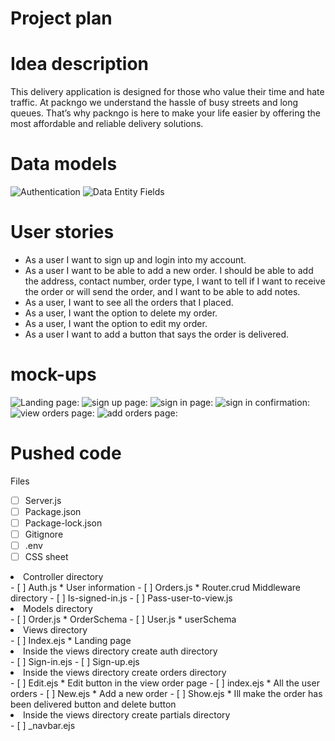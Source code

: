 # Project plan

# Idea description

This delivery application is designed for those who value their time and hate traffic. At packngo we understand the hassle of busy streets and long queues. That’s why packngo is here to make your life easier by offering the most affordable and reliable delivery solutions.


# Data models

<img src="/plan/8BAB0917-C78B-41E0-955D-F82B92A6F319.jpeg" alt="Authentication">

<img src="/plan/DD6E6F14-70B4-4D3D-BA57-2A04F62861E2.jpeg" alt="Data Entity Fields">

# User stories

- As a user I want to sign up and login into my account.
- As a user I want to be able to add a new order. I should be able to add the address, contact number, order type, I want to tell if I want to receive the order or will send the order, and I want to be able to add notes.
- As a user, I want to see all the orders that I placed.
- As a user, I want the option to delete my order. 
- As a user, I want the option to edit my order.
- As a user I want to add a button that says the order is delivered.

# mock-ups

<img src="/plan/AE97A6B6-0023-49CB-BEBB-48378BF9BA1D.jpeg" alt="Landing page:">

<img src="/plan/CE469C5F-188E-4053-AA93-199E7DD07D16.jpeg" alt="sign up page:">

<img src="/plan/8880BC43-CDE1-4D8E-B3AF-AE9771862353.jpeg" alt="sign in page:">

<img src="/plan/61D7F383-41E7-4DBD-9132-2D96FF5F9173.jpeg" alt="sign in  confirmation:">

<img src="/plan/548CF372-237D-4874-9ECF-F4A2D0A15E94.jpeg" alt="view orders page:">

<img src="/plan/B85ADFD8-13AB-472E-ACEA-7AD7D1EAB031.jpeg" alt="add orders page:">

# Pushed code

Files
- [ ] Server.js
- [ ] Package.json
- [ ] Package-lock.json
- [ ] Gitignore
- [ ] .env
- [ ] CSS sheet
<li>Controller directory</li>
- [ ] Auth.js
* User information
- [ ] Orders.js
* Router.crud
Middleware directory
- [ ] Is-signed-in.js
- [ ] Pass-user-to-view.js
<li> Models directory </li>
- [ ] Order.js
* OrderSchema
- [ ] User.js
* userSchema
<li> Views directory </li>
- [ ] Index.ejs
* Landing page
<li> Inside the views directory create auth directory </li>
- [ ] Sign-in.ejs
- [ ] Sign-up.ejs
<li>Inside the views directory create orders directory</li>
- [ ] Edit.ejs
* Edit button in the view order page
- [ ] index.ejs
* All the user orders
- [ ] New.ejs
* Add a new order
- [ ] Show.ejs
* Ill make the order has been delivered button and delete button
<li>Inside the views directory create partials directory</li>
- [ ] _navbar.ejs
